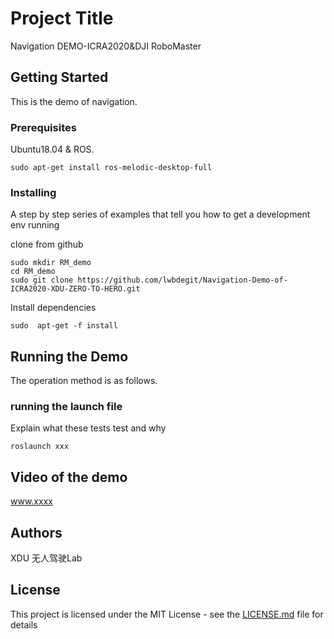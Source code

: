 # Project Title

Navigation DEMO-ICRA2020&DJI RoboMaster 

## Getting Started

This is the demo of navigation. 

### Prerequisites

Ubuntu18.04 &
ROS.

```
sudo apt-get install ros-melodic-desktop-full
```

### Installing

A step by step series of examples that tell you how to get a development env running

clone from github

```
sudo mkdir RM_demo
cd RM_demo
sudo git clone https://github.com/lwbdegit/Navigation-Demo-of-ICRA2020-XDU-ZERO-TO-HERO.git
```

Install dependencies

```
sudo  apt-get -f install

```

## Running the Demo

The operation method is as follows.

### running the launch file

Explain what these tests test and why

```
roslaunch xxx
```

## Video of the demo

www.xxxx


## Authors

XDU 无人驾驶Lab

## License

This project is licensed under the MIT License - see the [LICENSE.md](LICENSE.md) file for details



